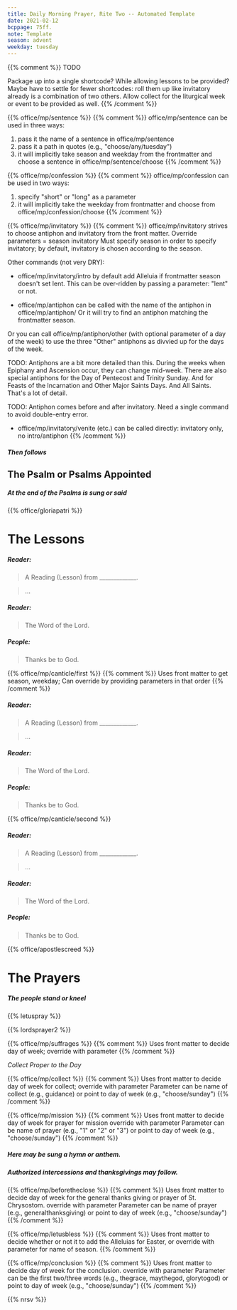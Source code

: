 ```yaml
---
title: Daily Morning Prayer, Rite Two -- Automated Template
date: 2021-02-12
bcppage: 75ff.
note: Template
season: advent
weekday: tuesday
---
```


{{% comment %}}
TODO

Package up into a single shortcode? While allowing lessons to be provided? Maybe have to settle for fewer shortcodes: roll them up like invitatory already is a combination of two others. Allow collect for the liturgical week or event to be provided as well.
{{% /comment %}}

{{% office/mp/sentence %}}
{{% comment %}}
office/mp/sentence can be used in three ways:
  1. pass it the name of a sentence in office/mp/sentence
  2. pass it a path in quotes (e.g., "choose/any/tuesday")
  3. it will implicitly take season and weekday from the frontmatter
        and choose a sentence in office/mp/sentence/choose
{{% /comment %}}

{{% office/mp/confession %}}
{{% comment %}}
office/mp/confession can be used in two ways:
1. specify "short" or "long" as a parameter
2. it will implicitly take the weekday from frontmatter
     and choose from office/mp/confession/choose
{{% /comment %}}

{{% office/mp/invitatory  %}}
{{% comment %}}
office/mp/invitatory strives to choose antiphon and invitatory
from the front matter.
Override parameters = season invitatory
Must specify season in order to specify invitatory; by default,
invitatory is chosen according to the season.

Other commands (not very DRY):
- office/mp/invitatory/intro by default add Alleluia if frontmatter season doesn't set lent.
This can be over-ridden by passing a parameter: "lent" or not.

- office/mp/antiphon can be called with the name of the antiphon in office/mp/antiphon/
Or it will try to find an antiphon matching the frontmatter season.

Or you can call office/mp/antiphon/other (with optional parameter of a day of the week)
to use the three "Other" antiphons as divvied up for the days of the week.

TODO: Antiphons are a bit more detailed than this. During the weeks when Epiphany
and Ascension occur, they can change mid-week. There are also special antiphons for
the Day of Pentecost and Trinity Sunday. And for Feasts of the Incarnation and Other
Major Saints Days. And All Saints. That's a lot of detail.

TODO: Antiphon comes before and after invitatory. Need a single command to avoid
double-entry error.

- office/mp/invitatory/venite (etc.) can be called directly: invitatory only, no intro/antiphon
{{% /comment %}}

##### Then follows
## The Psalm or Psalms Appointed
##### At the end of the Psalms is sung or said
{{% office/gloriapatri %}}

# The Lessons
##### Reader:
> A Reading (Lesson) from _____________.

> ...

##### Reader:
> The Word of the Lord.

##### **People:**
> Thanks be to God.

{{% office/mp/canticle/first %}}
{{% comment %}}
Uses front matter to get season, weekday;
Can override by providing parameters in that order
{{% /comment %}}
##### Reader:
> A Reading (Lesson) from _____________.

> ...

##### Reader:
> The Word of the Lord.

##### **People:**
> Thanks be to God.

{{% office/mp/canticle/second %}}

##### Reader:
> A Reading (Lesson) from _____________.

> ...

##### Reader:
> The Word of the Lord.

##### **People:**
> Thanks be to God.

{{% office/apostlescreed %}}

# The Prayers

##### The people stand or kneel
{{% letuspray %}}

{{% lordsprayer2 %}}

{{% office/mp/suffrages %}}
{{% comment %}}
Uses front matter to decide day of week; override with parameter
{{% /comment %}}

_Collect Proper to the Day_

{{% office/mp/collect %}}
{{% comment %}}
Uses front matter to decide day of week for collect; override with parameter
Parameter can be name of collect (e.g., guidance)
or point to day of week (e.g., "choose/sunday")
{{% /comment %}}

{{% office/mp/mission %}}
{{% comment %}}
Uses front matter to decide day of week for prayer for mission
override with parameter
Parameter can be name of prayer (e.g., "1" or "2" or "3")
or point to day of week (e.g., "choose/sunday")
{{% /comment %}}

##### Here may be sung a hymn or anthem.

##### Authorized intercessions and thanksgivings may follow.

{{% office/mp/beforetheclose %}}
{{% comment %}}
Uses front matter to decide day of week for the
general thanks giving or prayer of St. Chrysostom.
override with parameter
Parameter can be name of prayer (e.g., generalthanksgiving)
or point to day of week (e.g., "choose/sunday")
{{% /comment %}}

{{% office/mp/letusbless %}}
{{% comment %}}
Uses front matter to decide whether or not it to
add the Alleluias for Easter, or
override with parameter for name of season.
{{% /comment %}}

{{% office/mp/conclusion %}}
{{% comment %}}
Uses front matter to decide day of week for the conclusion.
override with parameter
Parameter can be the first two/three words
(e.g., thegrace, maythegod, glorytogod)
or point to day of week (e.g., "choose/sunday")
{{% /comment %}}

{{% nrsv %}}
